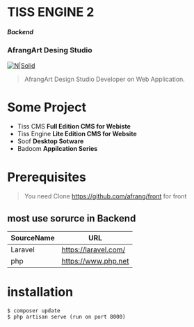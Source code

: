 # TISS ENGINE 2 
##### Backend

### AfrangArt Desing Studio
[![N|Solid](https://afrang.dev/media/Layout/1logo.png?=737)](https://afrang.dev)
> AfrangArt Design Studio Developer on Web Application. 
# Some Project
  - Tiss CMS **Full Edition CMS for Webiste**
  - Tiss Engine **Lite Edition CMS for Website**
  - Soof **Desktop Sotware**
  - Badoom **Appilcation Series**
# Prerequisites
   > You need Clone https://github.com/afrang/front  for front
## most use sorurce in Backend  
| SourceName | URL |
| ------ | ------ |
| Laravel | https://laravel.com/ |
| php | https://www.php.net |

# installation
~~~
$ composer update
$ php artisan serve (run on port 8000)
~~~



